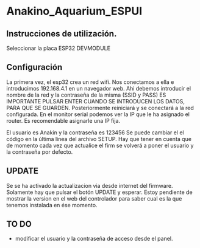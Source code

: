 # Anakino_Aquarium_ESPUI

## Instrucciones de utilización.

Seleccionar la placa ESP32 DEVMODULE
## Configuración

La primera vez, el esp32 crea un red wifi. Nos conectamos a ella e introducimos 192.168.4.1 en un navegador web. Ahi debemos introducir el nombre de la red y la contraseña de la misma (SSID y PASS) ES IMPORTANTE PULSAR ENTER CUANDO SE INTRODUCEN LOS DATOS, PARA QUE SE GUARDEN.
Posteriormente reiniciará y se conectará a la red configurada. En el monitor serial podemos ver la IP que le ha asignado el router. Es recomendable asignarle una IP fija.

El usuario es Anakin y la contraseña es 123456 Se puede cambiar el el código en la última linea del archivo SETUP. Hay que tener en cuenta que de momento cada vez que actualice el firm se volverá a poner el usuario y la contraseña por defecto. 

## UPDATE
Se se ha activado la actualizacion via desde internet del firmware. Solamente hay que pulsar el botón UPDATE y esperar. Estoy pendiente de mostrar la version en el web del controlador para saber cual es la que tenemos instalada en ése momento.

## TO DO

- modificar el usuario y la contraseña de acceso desde el panel.
  

